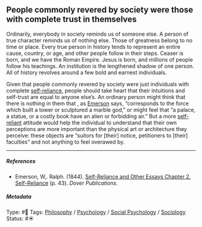 ## People commonly revered by society were those with complete trust in themselves

Ordinarily, everybody in society reminds us of someone else. A person of true character reminds us of nothing else. Those of greatness belong to no time or place. Every true person in history tends to represent an entire cause, country, or age, and other people follow in their steps. Ceaser is born, and we have the Roman Empire. Jesus is born, and millions of people follow his teachings. An institution is the lengthened shadow of one person. All of history revolves around a few bold and earnest individuals.

Given that people commonly revered by society were just individuals with complete [self-reliance](Self-reliance.md), people should take heart that their intuitions and self-trust are equal to anyone else’s. An ordinary person might think that there is nothing in them that , as [Emerson]() says, “corresponds to the force which built a tower or sculptured a marble god,” or might feel that “a palace, a statue, or a costly book have an alien or forbidding air.” But a more [self-reliant](Self-reliance.md) attitude would help the individual to understand that their own perceptions are more important than the physical art or architecture they perceive: these objects are “suitors for \[their\] notice, petitioners to \[their\] faculties” and not anything to feel overawed by.

---

##### References

* Emerson, W,. Ralph. (1844). [Self-Reliance and Other Essays Chapter 2. Self-Reliance](Self-Reliance%20and%20Other%20Essays%20Chapter%202.%20Self-Reliance.md) (p. 43). *Dover Publications*.

##### Metadata

Type: #🔴 
Tags: [Philosophy](Philosophy.md) / [Psychology](Psychology.md) / [Social Psychology](Social%20Psychology.md) / [Sociology](Sociology.md) 
Status: #☀️ 
